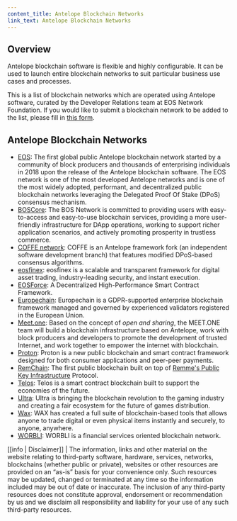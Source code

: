```yaml
---
content_title: Antelope Blockchain Networks
link_text: Antelope Blockchain Networks
---
```


## Overview

Antelope blockchain software is flexible and highly configurable. It can be used to launch entire blockchain networks to suit particular business use cases and processes. 

This is a list of blockchain networks which are operated using Antelope software, curated by the Developer Relations team at EOS Network Foundation. If you would like to submit a blockchain network to be added to the list, please fill in [this form](https://blockone.typeform.com/to/ZsBWsL).

## Antelope Blockchain Networks
* [EOS](https://t.me/EOSproject): The first global public Antelope blockchain network started by a community of block producers and thousands of enterprising individuals in 2018 upon the release of the Antelope blockchain software. The EOS network is one of the most developed Antelope networks and is one of the most widely adopted, performant, and decentralized public blockchain networks leveraging the Delegated Proof Of Stake (DPoS) consensus mechanism.
* [BOSCore](https://boscore.io/): The BOS Network is committed to providing users with easy-to-access and easy-to-use blockchain services, providing a more user-friendly infrastructure for DApp operations, working to support richer application scenarios, and actively promoting
prosperity in trustless commerce.
* [COFFE network](https://coffe.io/): COFFE is an Antelope framework fork (an independent software development branch) that features modified DPoS-based consensus algorithms.
* [eosfinex](https://www.eosfinex.com/): eosfinex is a scalable and transparent framework for digital asset trading, industry-leading security, and instant execution.
* [EOSForce](https://eosforce.io/index/en): A Decentralized High-Performance Smart Contract Framework.
* [Europechain](https://europechain.io/): Europechain is a GDPR-supported enterprise blockchain framework managed and governed by experienced validators registered in the European Union.
* [Meet.one](https://meet.one/): Based on the concept of *open and sharing*, the MEET.ONE team will build a blockchain infrastructure based on Antelope, work with block producers and developers to promote the development of trusted Internet, and work together to empower the internet with blockchain.
* [Proton](https://www.protonchain.com/): Proton is a new public blockchain and smart contract framework designed for both consumer applications and peer-peer payments.
* [RemChain](https://remme.io/protocol-pkid/remchain): The first public blockchain built on top of [Remme's Public Key Infrastructure](https://remme.io/protocol-pkid) Protocol.
* [Telos](https://www.telos.net/): Telos is a smart contract blockchain built to support the economies of the future.
* [Ultra](https://ultra.io/): Ultra is bringing the blockchain revolution to the gaming industry and creating a fair ecosystem for the future of games distribution.
* [Wax](https://wax.io/): WAX has created a full suite of blockchain-based tools that allows anyone to trade digital or even physical items instantly and securely, to anyone, anywhere.
* [WORBLI](https://worbli.io/): WORBLI is a financial services oriented blockchain network.

[[info | Disclaimer]]
| The information, links and other material on the website relating to third-party software, hardware, services, networks, blockchains (whether public or private), websites or other resources are provided on an “as-is” basis for your convenience only. Such resources may be updated, changed or terminated at any time so the information included may be out of date or inaccurate. The inclusion of any third-party resources does not constitute approval, endorsement or recommendation by us and we disclaim all responsibility and liability for your use of any such third-party resources.
